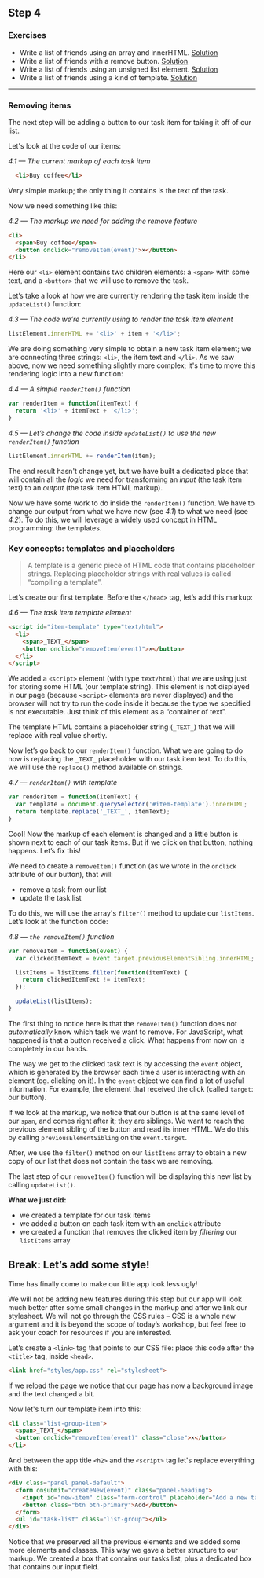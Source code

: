 ## Step 4

### Exercises
* Write a list of friends using an array and innerHTML. [Solution](http://codepen.io/daldosso/pen/obRdMa?editors=1010)
* Write a list of friends with a remove button. [Solution](http://codepen.io/daldosso/pen/dGBqXZ?editors=0010)
* Write a list of friends using an unsigned list element. [Solution](http://codepen.io/daldosso/pen/VeJEaR?editors=0010)
* Write a list of friends using a kind of template. [Solution](http://codepen.io/daldosso/pen/xZoyRa?editors=0010)

---
### Removing items

The next step will be adding a button to our task item for taking it off of our list.

Let's look at the code of our items:

*4.1 — The current markup of each task item*
```html
  <li>Buy coffee</li>
```

Very simple markup; the only thing it contains is the text of the task.

Now we need something like this:

*4.2 — The markup we need for adding the remove feature*
```html
<li>
  <span>Buy coffee</span>
  <button onclick="removeItem(event)">×</button>
</li>
```

Here our `<li>` element contains two children elements: a `<span>` with some text, and a `<button>` that we will use to remove the task.

Let’s take a look at how we are currently rendering the task item inside the `updateList()` function:

*4.3 — The code we’re currently using to render the task item element*
```javascript
listElement.innerHTML += '<li>' + item + '</li>';
```

We are doing something very simple to obtain a new task item element; we are connecting three strings: `<li>`, the item text and `</li>`.
As we saw above, now we need something slightly more complex; it's time to move this rendering logic into a new function:

*4.4 — A simple `renderItem()` function*
```javascript
var renderItem = function(itemText) {
  return '<li>' + itemText + '</li>';
}
```

*4.5 — Let’s change the code inside `updateList()` to use the new `renderItem()` function*
```javascript
listElement.innerHTML += renderItem(item);
```

The end result hasn't change yet, but we have built a dedicated place that will contain all the *logic* we need for transforming an *input* (the task item text) to an *output* (the task item HTML markup).

Now we have some work to do inside the `renderItem()` function. We have to change our output from what we have now (see *4.1*) to what we need (see *4.2*).
To do this, we will leverage a widely used concept in HTML programming: the templates.

### Key concepts: templates and placeholders
> A template is a generic piece of HTML code that contains placeholder strings. Replacing placeholder strings with real values is called “compiling a template”.

Let’s create our first template. Before the `</head>` tag, let’s add this markup:

*4.6 — The task item template element*
```html
<script id="item-template" type="text/html">
  <li>
    <span>_TEXT_</span>
    <button onclick="removeItem(event)">×</button>
  </li>
</script>
```

We added a `<script>` element (with type `text/html`) that we are using just for storing some HTML (our template string). This element is not displayed in our page (because `<script>` elements are never displayed) and the browser will not try to run the code inside it because the type we specified is not executable.
Just think of this element as a “container of text”.

The template HTML contains a placeholder string (`_TEXT_`) that we will replace with real value shortly.

Now let’s go back to our `renderItem()` function. What we are going to do now is replacing the `_TEXT_` placeholder with our task item text.
To do this, we will use the `replace()` method available on strings.

*4.7 — `renderItem()` with template*
```javascript
var renderItem = function(itemText) {
  var template = document.querySelector('#item-template').innerHTML;
  return template.replace('_TEXT_', itemText);
}
```

Cool! Now the markup of each element is changed and a little button is shown next to each of our task items.
But if we click on that button, nothing happens. Let’s fix this!

We need to create a `removeItem()` function (as we wrote in the `onclick` attribute of our button), that will:
  * remove a task from our list
  * update the task list

To do this, we will use the array's `filter()` method to update our `listItems`.
Let’s look at the function code:

*4.8 — `the removeItem()` function*
```javascript
var removeItem = function(event) {
  var clickedItemText = event.target.previousElementSibling.innerHTML;

  listItems = listItems.filter(function(itemText) {
    return clickedItemText != itemText;
  });

  updateList(listItems);
}
```

The first thing to notice here is that the `removeItem()` function does not *automatically* know which task we want to remove.
For JavaScript, what happened is that a button received a click. What happens from now on is completely in our hands.

The way we get to the clicked task text is by accessing the `event` object, which is generated by the browser each time a user is interacting with an element (eg. clicking on it). In the `event` object we can find a lot of useful information. For example, the element that received the click (called `target`: our button).

If we look at the markup, we notice that our button is at the same level of our `span`, and comes right after it; they are siblings.
We want to reach the previous element sibling of the button and read its inner HTML. We do this by calling `previousElementSibling` on the `event.target`.

After, we use the `filter()` method on our `listItems` array to obtain a new copy of our list that does not contain the task we are removing.

The last step of our `removeItem()` function will be displaying this new list by calling `updateList()`.

**What we just did:**
  * we created a template for our task items
  * we added a button on each task item with an `onclick` attribute
  * we created a function that removes the clicked item by *filtering* our `listItems` array

## Break: Let’s add some style!

Time has finally come to make our little app look less ugly!

We will not be adding new features during this step but our app will look much better after some small changes in the markup and after we link our stylesheet.
We will not go through the CSS rules – CSS is a whole new argument and it is beyond the scope of today’s workshop, but feel free to ask your coach for resources if you are interested.

Let’s create a `<link>` tag that points to our CSS file: place this code after the `<title>` tag, inside `<head>`.

```html
<link href="styles/app.css" rel="stylesheet">
```

If we reload the page we notice that our page has now a background image and the text changed a bit.

Now let's turn our template item into this:

```html
<li class="list-group-item">
  <span>_TEXT_</span>
  <button onclick="removeItem(event)" class="close">×</button>
</li>
```

And between the app title `<h2>` and the `<script>` tag let's replace everything with this:

```html
<div class="panel panel-default">
  <form onsubmit="createNew(event)" class="panel-heading">
    <input id="new-item" class="form-control" placeholder="Add a new task..." autofocus="autofocus">
    <button class="btn btn-primary">Add</button>
  </form>
  <ul id="task-list" class="list-group"></ul>
</div>
```

Notice that we preserved all the previous elements and we added some more elements and classes.
This way we gave a better structure to our markup. We created a box that contains our tasks list, plus a dedicated box that contains our input field.

